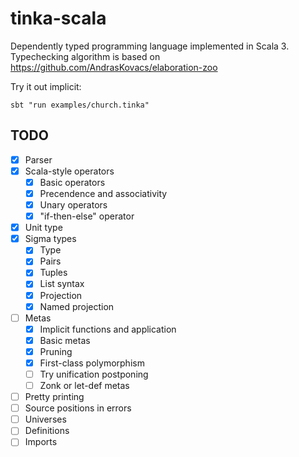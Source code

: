 # tinka-scala

Dependently typed programming language implemented in Scala 3.
Typechecking algorithm is based on https://github.com/AndrasKovacs/elaboration-zoo

Try it out implicit:

```
sbt "run examples/church.tinka"
```

## TODO
- [x] Parser
- [x] Scala-style operators
  - [x] Basic operators
  - [x] Precendence and associativity
  - [x] Unary operators
  - [x] "if-then-else" operator
- [x] Unit type
- [x] Sigma types
  - [x] Type
  - [x] Pairs
  - [x] Tuples
  - [x] List syntax
  - [x] Projection
  - [x] Named projection
- [ ] Metas
  - [x] Implicit functions and application
  - [x] Basic metas
  - [x] Pruning
  - [x] First-class polymorphism
  - [ ] Try unification postponing
  - [ ] Zonk or let-def metas
- [ ] Pretty printing
- [ ] Source positions in errors
- [ ] Universes
- [ ] Definitions
- [ ] Imports
